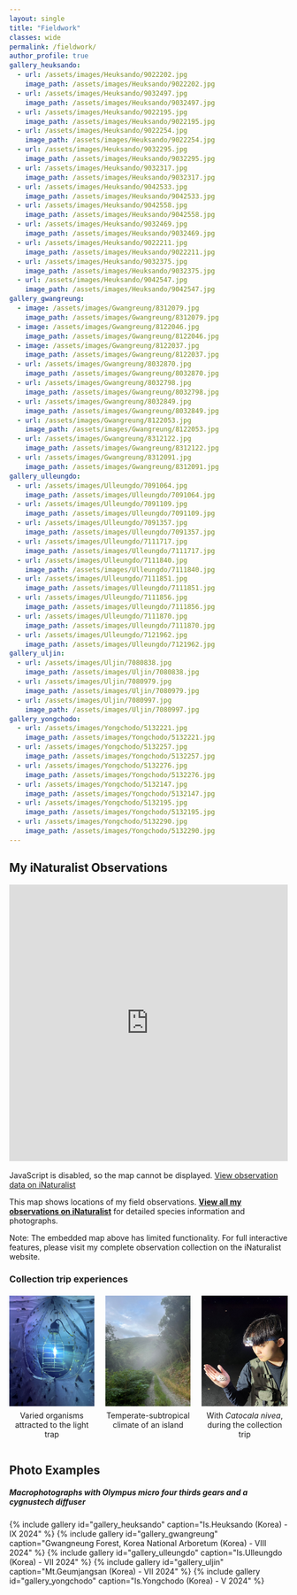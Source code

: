 ```yaml
---
layout: single
title: "Fieldwork"
classes: wide
permalink: /fieldwork/
author_profile: true
gallery_heuksando:
  - url: /assets/images/Heuksando/9022202.jpg
    image_path: /assets/images/Heuksando/9022202.jpg
  - url: /assets/images/Heuksando/9032497.jpg
    image_path: /assets/images/Heuksando/9032497.jpg
  - url: /assets/images/Heuksando/9022195.jpg
    image_path: /assets/images/Heuksando/9022195.jpg
  - url: /assets/images/Heuksando/9022254.jpg
    image_path: /assets/images/Heuksando/9022254.jpg
  - url: /assets/images/Heuksando/9032295.jpg
    image_path: /assets/images/Heuksando/9032295.jpg
  - url: /assets/images/Heuksando/9032317.jpg
    image_path: /assets/images/Heuksando/9032317.jpg
  - url: /assets/images/Heuksando/9042533.jpg
    image_path: /assets/images/Heuksando/9042533.jpg
  - url: /assets/images/Heuksando/9042558.jpg
    image_path: /assets/images/Heuksando/9042558.jpg
  - url: /assets/images/Heuksando/9032469.jpg
    image_path: /assets/images/Heuksando/9032469.jpg
  - url: /assets/images/Heuksando/9022211.jpg
    image_path: /assets/images/Heuksando/9022211.jpg
  - url: /assets/images/Heuksando/9032375.jpg
    image_path: /assets/images/Heuksando/9032375.jpg
  - url: /assets/images/Heuksando/9042547.jpg
    image_path: /assets/images/Heuksando/9042547.jpg
gallery_gwangreung:
  - image: /assets/images/Gwangreung/8312079.jpg
    image_path: /assets/images/Gwangreung/8312079.jpg
  - image: /assets/images/Gwangreung/8122046.jpg
    image_path: /assets/images/Gwangreung/8122046.jpg
  - image: /assets/images/Gwangreung/8122037.jpg
    image_path: /assets/images/Gwangreung/8122037.jpg
  - url: /assets/images/Gwangreung/8032870.jpg
    image_path: /assets/images/Gwangreung/8032870.jpg
  - url: /assets/images/Gwangreung/8032798.jpg
    image_path: /assets/images/Gwangreung/8032798.jpg
  - url: /assets/images/Gwangreung/8032849.jpg
    image_path: /assets/images/Gwangreung/8032849.jpg
  - url: /assets/images/Gwangreung/8122053.jpg
    image_path: /assets/images/Gwangreung/8122053.jpg
  - url: /assets/images/Gwangreung/8312122.jpg
    image_path: /assets/images/Gwangreung/8312122.jpg
  - url: /assets/images/Gwangreung/8312091.jpg
    image_path: /assets/images/Gwangreung/8312091.jpg
gallery_ulleungdo:
  - url: /assets/images/Ulleungdo/7091064.jpg
    image_path: /assets/images/Ulleungdo/7091064.jpg
  - url: /assets/images/Ulleungdo/7091109.jpg
    image_path: /assets/images/Ulleungdo/7091109.jpg
  - url: /assets/images/Ulleungdo/7091357.jpg
    image_path: /assets/images/Ulleungdo/7091357.jpg
  - url: /assets/images/Ulleungdo/7111717.jpg
    image_path: /assets/images/Ulleungdo/7111717.jpg
  - url: /assets/images/Ulleungdo/7111840.jpg
    image_path: /assets/images/Ulleungdo/7111840.jpg
  - url: /assets/images/Ulleungdo/7111851.jpg
    image_path: /assets/images/Ulleungdo/7111851.jpg
  - url: /assets/images/Ulleungdo/7111856.jpg
    image_path: /assets/images/Ulleungdo/7111856.jpg
  - url: /assets/images/Ulleungdo/7111870.jpg
    image_path: /assets/images/Ulleungdo/7111870.jpg
  - url: /assets/images/Ulleungdo/7121962.jpg
    image_path: /assets/images/Ulleungdo/7121962.jpg
gallery_uljin:
  - url: /assets/images/Uljin/7080838.jpg
    image_path: /assets/images/Uljin/7080838.jpg
  - url: /assets/images/Uljin/7080979.jpg
    image_path: /assets/images/Uljin/7080979.jpg
  - url: /assets/images/Uljin/7080997.jpg
    image_path: /assets/images/Uljin/7080997.jpg
gallery_yongchodo:
  - url: /assets/images/Yongchodo/5132221.jpg
    image_path: /assets/images/Yongchodo/5132221.jpg
  - url: /assets/images/Yongchodo/5132257.jpg
    image_path: /assets/images/Yongchodo/5132257.jpg
  - url: /assets/images/Yongchodo/5132276.jpg
    image_path: /assets/images/Yongchodo/5132276.jpg
  - url: /assets/images/Yongchodo/5132147.jpg
    image_path: /assets/images/Yongchodo/5132147.jpg
  - url: /assets/images/Yongchodo/5132195.jpg
    image_path: /assets/images/Yongchodo/5132195.jpg
  - url: /assets/images/Yongchodo/5132290.jpg
    image_path: /assets/images/Yongchodo/5132290.jpg
---
```


## My iNaturalist Observations

<div class="inaturalist-map-container">
  <iframe src="https://www.inaturalist.org/observations/map?user_id=hanhee&layout=false" width="100%" height="500px" frameborder="0"></iframe>
  <noscript>
    <p>JavaScript is disabled, so the map cannot be displayed. <a href="https://www.inaturalist.org/observations?user_id=hanhee" target="_blank">View observation data on iNaturalist</a></p>
  </noscript>
</div>

<div class="notice--info" style="margin-top: 10px; margin-bottom: 20px;">
  <p>This map shows locations of my field observations. <a href="https://www.inaturalist.org/observations?user_id=hanhee" target="_blank"><strong>View all my observations on iNaturalist</strong></a> for detailed species information and photographs.</p>
  
  <p>Note: The embedded map above has limited functionality. For full interactive features, please visit my complete observation collection on the iNaturalist website.</p>
</div>

### Collection trip experiences

<div style="display: flex; justify-content: center; gap: 20px; margin-top: 20px;">
  <div style="text-align: center;">
    <img src="/assets/images/field/light.jpg" alt="Moths attracted by the light trap" width="300" height="200">
    <p style="margin-top: 5px; font-size: 14px;">Varied organisms attracted to the light trap</p>
  </div>
  
  <div style="text-align: center;">
    <img src="/assets/images/field/wando.jpg" alt="Is.Wando's climate" width="300" height="200">
    <p style="margin-top: 5px; font-size: 14px;">Temperate-subtropical climate of an island</p>
  </div>
  
  <div style="text-align: center;">
    <img src="/assets/images/field/field.jpg" alt="During collect trip to Gangwondo (Korea)" width="300" height="200">
    <p style="margin-top: 5px; font-size: 14px;">With <i>Catocala nivea</i>, during the collection trip</p>
  </div>
</div>

## Photo Examples

##### Macrophotographs with Olympus micro four thirds gears and a cygnustech diffuser

{% include gallery id="gallery_heuksando" caption="Is.Heuksando (Korea) - IX 2024" %}
{% include gallery id="gallery_gwangreung" caption="Gwangneung Forest, Korea National Arboretum (Korea) - VIII 2024" %}
{% include gallery id="gallery_ulleungdo" caption="Is.Ulleungdo (Korea) - VII 2024" %}
{% include gallery id="gallery_uljin" caption="Mt.Geumjangsan (Korea) - VII 2024" %}
{% include gallery id="gallery_yongchodo" caption="Is.Yongchodo (Korea) - V 2024" %}

